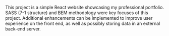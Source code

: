 This project is a simple React website showcasing my professional portfolio. SASS (7-1 structure) and BEM methodology were key focuses of this project. Additional enhancements can be implemented to improve user experience on the front end, as well as possibly storing data in an external back-end server.
